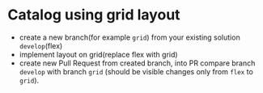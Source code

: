 # Catalog using grid layout

- create a new branch(for example `grid`) from your existing solution `develop`(flex)
- implement layout on grid(replace flex with grid)
- create new Pull Request from created branch, into PR compare branch `develop` with branch `grid` (should be visible changes only from `flex` to `grid`).
